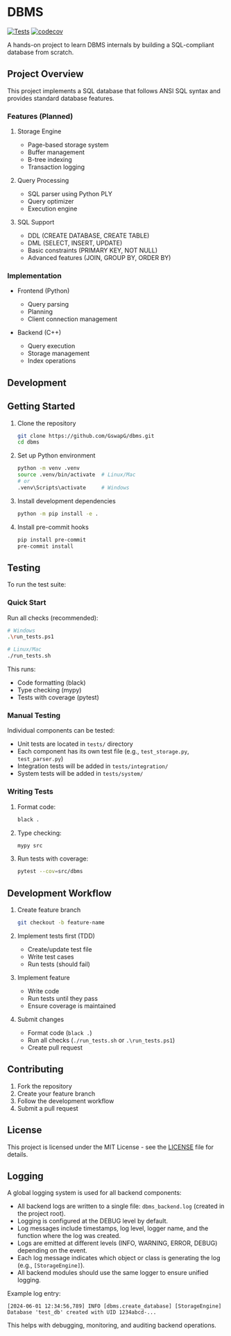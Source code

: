 # DBMS
[![Tests](https://github.com/GswapG/dbms/actions/workflows/tests.yml/badge.svg)](https://github.com/GswapG/dbms/actions/workflows/tests.yml)
[![codecov](https://codecov.io/gh/GswapG/dbms/graphs/icicle.svg?token=N0E4MJHR2M)](https://codecov.io/gh/GswapG/dbms)

A hands-on project to learn DBMS internals by building a SQL-compliant database from scratch.

## Project Overview

This project implements a SQL database that follows ANSI SQL syntax and provides standard database features.

### Features (Planned)

1. Storage Engine
   - Page-based storage system
   - Buffer management
   - B-tree indexing
   - Transaction logging

2. Query Processing
   - SQL parser using Python PLY
   - Query optimizer
   - Execution engine

3. SQL Support
   - DDL (CREATE DATABASE, CREATE TABLE)
   - DML (SELECT, INSERT, UPDATE)
   - Basic constraints (PRIMARY KEY, NOT NULL)
   - Advanced features (JOIN, GROUP BY, ORDER BY)

### Implementation

- Frontend (Python)
  - Query parsing
  - Planning
  - Client connection management

- Backend (C++)
  - Query execution
  - Storage management
  - Index operations

## Development

## Getting Started

1. Clone the repository
   ```bash
   git clone https://github.com/GswapG/dbms.git
   cd dbms
   ```

2. Set up Python environment
   ```bash
   python -m venv .venv
   source .venv/bin/activate  # Linux/Mac
   # or
   .venv\Scripts\activate     # Windows
   ```

3. Install development dependencies
   ```bash
   python -m pip install -e .
   ```

4. Install pre-commit hooks
   ```bash
   pip install pre-commit
   pre-commit install
   ```

## Testing

To run the test suite:

### Quick Start

Run all checks (recommended):
```bash
# Windows
.\run_tests.ps1

# Linux/Mac
./run_tests.sh
```

This runs:
- Code formatting (black)
- Type checking (mypy)
- Tests with coverage (pytest)

### Manual Testing

Individual components can be tested:

- Unit tests are located in `tests/` directory
- Each component has its own test file (e.g., `test_storage.py`, `test_parser.py`)
- Integration tests will be added in `tests/integration/`
- System tests will be added in `tests/system/`

### Writing Tests

1. Format code:
   ```bash
   black .
   ```

2. Type checking:
   ```bash
   mypy src
   ```

3. Run tests with coverage:
   ```bash
   pytest --cov=src/dbms
   ```

## Development Workflow

1. Create feature branch
   ```bash
   git checkout -b feature-name
   ```

2. Implement tests first (TDD)
   - Create/update test file
   - Write test cases
   - Run tests (should fail)

3. Implement feature
   - Write code
   - Run tests until they pass
   - Ensure coverage is maintained

4. Submit changes
   - Format code (`black .`)
   - Run all checks (`./run_tests.sh` or `.\run_tests.ps1`)
   - Create pull request

## Contributing

1. Fork the repository
2. Create your feature branch
3. Follow the development workflow
4. Submit a pull request

## License

This project is licensed under the MIT License - see the [LICENSE](LICENSE) file for details.

## Logging

A global logging system is used for all backend components:

- All backend logs are written to a single file: `dbms_backend.log` (created in the project root).
- Logging is configured at the DEBUG level by default.
- Log messages include timestamps, log level, logger name, and the function where the log was created.
- Logs are emitted at different levels (INFO, WARNING, ERROR, DEBUG) depending on the event.
- Each log message indicates which object or class is generating the log (e.g., `[StorageEngine]`).
- All backend modules should use the same logger to ensure unified logging.

Example log entry:
```
[2024-06-01 12:34:56,789] INFO [dbms.create_database] [StorageEngine] Database 'test_db' created with UID 1234abcd-...
```

This helps with debugging, monitoring, and auditing backend operations.
